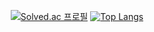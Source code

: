 <!--[![Anurag's GitHub stats](https://github-readme-stats.vercel.app/api?username=Y-greatigr&show_icons=true&theme=tokyonight&count_private=true)](https://github.com/anuraghazra/github-readme-stats)-->

<div align=center>

  <!--
 [![Hits](https://hits.seeyoufarm.com/api/count/incr/badge.svg?url=https%3A%2F%2Fgithub.com%2FY-greatigr)](https://hits.seeyoufarm.com)[![Solved.ac 프로필](http://mazassumnida.wtf/api/mini/generate_badge?boj=liveinpeace)](https://solved.ac/liveinpeace)
-->
  
[![Solved.ac 프로필](http://mazassumnida.wtf/api/v2/generate_badge?boj=liveinpeace)](https://solved.ac/liveinpeace)   [![Top Langs](https://github-readme-stats.vercel.app/api/top-langs/?username=Y-greatigr&layout=compact)](https://github.com/anuraghazra/github-readme-stats)

<!--
![C](https://img.shields.io/badge/-C++-#A8B9CC?style=flat-square&logo=c%2B%2B)
![C++](https://img.shields.io/badge/-C++-00599C?style=flat-square&logo=c%2B%2B)
![Python](https://img.shields.io/badge/-Python-black?style=flat-square&logo=Python)
![Html](https://img.shields.io/badge/-Html-#E34F26?style=flat-square&logo=javascript)
![Css](https://img.shields.io/badge/-Css-#1572B6?style=flat-square&logo=javascript)
![JavaScript](https://img.shields.io/badge/-JavaScript-black?style=flat-square&logo=javascript)
![Java](https://img.shields.io/badge/-java-E34A86?style=flat-square&logo=java)
![MySQL](https://img.shields.io/badge/-MySQL-black?style=flat-square&logo=mysql)
![Maven](https://img.shields.io/badge/-Maven-#C71A36?style=flat-square)
-->
 
  <!--
[![Top Langs](https://github-readme-stats.vercel.app/api/top-langs/?username=Y-greatigr&exclude_repo=github-readme-stats)](https://github.com/Y-greatigr/github-readme-stats)
  -->
  
  <!--
[![trophy](https://github-profile-trophy.vercel.app/?username=Y-greatigr&row=2&column=3&no-frame=true)](https://github.com/ryo-ma/github-profile-trophy)
-->
  
</div>

<!--
**Y-greatigr/Y-greatigr** is a ✨ _special_ ✨ repository because its `README.md` (this file) appears on your GitHub profile.

Here are some ideas to get you started:

- 🔭 I’m currently working on ...
- 🌱 I’m currently learning ...
- 👯 I’m looking to collaborate on ...
- 🤔 I’m looking for help with ...
- 💬 Ask me about ...
- 📫 How to reach me: ...
- 😄 Pronouns: ...
- ⚡ Fun fact: ...
-->
